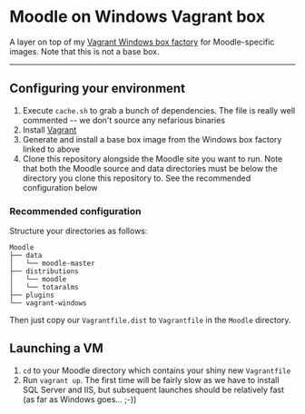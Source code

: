 # Moodle on Windows Vagrant box

A layer on top of my
[Vagrant Windows box factory](https://github.com/LukeCarrier/vagrant-windows)
for Moodle-specific images. Note that this is not a base box.

* * *

## Configuring your environment

1. Execute ```cache.sh``` to grab a bunch of dependencies. The file is really
   well commented -- we don't source any nefarious binaries
2. Install [Vagrant](https://www.vagrantup.com/)
3. Generate and install a base box image from the Windows box factory linked to
   above
4. Clone this repository alongside the Moodle site you want to run. Note that
   both the Moodle source and data directories must be below the directory you
   clone this repository to. See the recommended configuration below

### Recommended configuration

Structure your directories as follows:

    Moodle
    ├── data
    │   └── moodle-master
    ├── distributions
    │   └── moodle
    │   └── totaralms
    ├── plugins
    └── vagrant-windows

Then just copy our ```Vagrantfile.dist``` to ```Vagrantfile``` in the
```Moodle``` directory.

## Launching a VM

1. ```cd``` to your Moodle directory which contains your shiny new
   ```Vagrantfile```
2. Run ```vagrant up```. The first time will be fairly slow as we have to
   install SQL Server and IIS, but subsequent launches should be relatively fast
   (as far as Windows goes... ;-))
